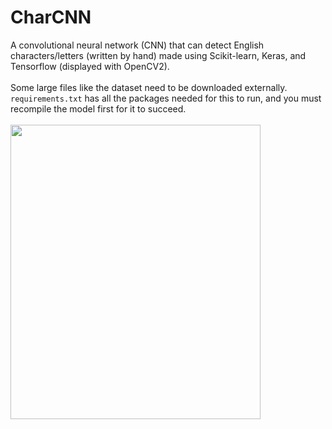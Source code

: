 # CharCNN
A convolutional neural network (CNN) that can detect English characters/letters (written by hand) made using Scikit-learn, Keras, and Tensorflow (displayed with OpenCV2).<br/><br/>
Some large files like the dataset need to be downloaded externally. `requirements.txt` has all the packages needed for this to run, and you must recompile the model first for it to succeed.<br/><br/>
<img src="https://user-images.githubusercontent.com/46657513/130305710-55701bc8-ee23-4b59-a983-003fb3afc6da.png" width="400" height="471">

